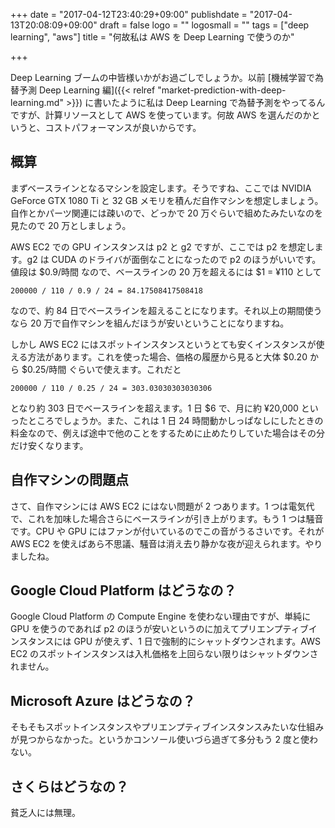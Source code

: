 +++
date = "2017-04-12T23:40:29+09:00"
publishdate = "2017-04-13T20:08:09+09:00"
draft = false
logo = ""
logosmall = ""
tags = ["deep learning", "aws"]
title = "何故私は AWS を Deep Learning で使うのか"

+++

Deep Learning ブームの中皆様いかがお過ごしでしょうか。以前 [機械学習で為替予測 Deep Learning 編]({{< relref "market-prediction-with-deep-learning.md" >}}) に書いたように私は Deep Learning で為替予測をやってるんですが、計算リソースとして AWS を使っています。何故 AWS を選んだのかというと、コストパフォーマンスが良いからです。

## 概算

まずベースラインとなるマシンを設定します。そうですね、ここでは NVIDIA GeForce GTX 1080 Ti と 32 GB メモリを積んだ自作マシンを想定しましょう。自作とかパーツ関連には疎いので、どっかで 20 万ぐらいで組めたみたいなのを見たので 20 万としましょう。

AWS EC2 での GPU インスタンスは p2 と g2 ですが、ここでは p2 を想定します。g2 は CUDA のドライバが面倒なことになったので p2 のほうがいいです。
値段は $0.9/時間 なので、ベースラインの 20 万を超えるには $1 = &yen;110 として

```plain
200000 / 110 / 0.9 / 24 = 84.17508417508418
```

なので、約 84 日でベースラインを超えることになります。それ以上の期間使うなら 20 万で自作マシンを組んだほうが安いということになりますね。

しかし AWS EC2 にはスポットインスタンスというとても安くインスタンスが使える方法があります。これを使った場合、価格の履歴から見ると大体 $0.20 から $0.25/時間 ぐらいで使えます。これだと

```plain
200000 / 110 / 0.25 / 24 = 303.03030303030306
```

となり約 303 日でベースラインを超えます。1 日 $6 で、月に約 &yen;20,000 といったところでしょうか。また、これは 1 日 24 時間動かしっぱなしにしたときの料金なので、例えば途中で他のことをするために止めたりしていた場合はその分だけ安くなります。

## 自作マシンの問題点

さて、自作マシンには AWS EC2 にはない問題が 2 つあります。1 つは電気代で、これを加味した場合さらにベースラインが引き上がります。もう 1 つは騒音です。CPU や GPU にはファンが付いているのでこの音がうるさいです。それが AWS EC2 を使えばあら不思議、騒音は消え去り静かな夜が迎えられます。やりましたね。

## Google Cloud Platform はどうなの？

Google Cloud Platform の Compute Engine を使わない理由ですが、単純に GPU を使うのであれば p2 のほうが安いというのに加えてプリエンプティブインスタンスには GPU が使えず、1 日で強制的にシャットダウンされます。AWS EC2 のスポットインスタンスは入札価格を上回らない限りはシャットダウンされません。

## Microsoft Azure はどうなの？

そもそもスポットインスタンスやプリエンプティブインスタンスみたいな仕組みが見つからなかった。というかコンソール使いづら過ぎて多分もう 2 度と使わない。

## さくらはどうなの？

貧乏人には無理。
